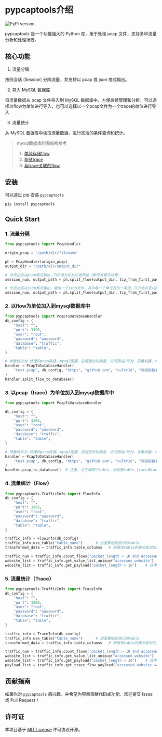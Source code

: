 # pypcaptools介绍

![PyPI version](https://img.shields.io/pypi/v/pypcaptools.svg)


pypcaptools 是一个功能强大的 Python 库，用于处理 pcap 文件，支持多种流量分析和处理场景。

## 核心功能

1. 流量分隔

按照会话 (Session) 分隔流量，并支持以 pcap 或 json 格式输出。

2. 导入 MySQL 数据库
   
将流量数据从 pcap 文件导入到 MySQL 数据库中，方便后续管理和分析。可以选择以flow为单位进行导入，也可以选择以一个pcap文件为一个trace的单位进行导入

3. 流量统计
   
从 MySQL 数据库中读取流量数据，进行灵活的条件查询和统计。

> mysql数据库的表结构参考
> 1. [单纯存储flow](docs/sql/flow.sql)
> 2. [存储trace](docs/sql/trace.sql)
> 3. [与trace关联的flow](docs/sql/flowintrace.sql)

## 安装
可以通过 pip 安装 `pypcaptools`

```bash
pip install pypcaptools
```

## Quick Start

### 1. 流量分隔


```python
from pypcaptools import PcapHandler

origin_pcap = "/path/dir/filename"

ph = PcapHandler(origin_pcap)
output_dir = "/path/dir/output_dir"

# 分流之后以pcap格式输出，TCP流允许从中途开始（即没有握手过程）
session_num, output_path = ph.split_flow(output_dir, tcp_from_first_packet=False, output_type="pcap")

# 分流之后以json格式输出，输出一个json文件，其中每一个单元表示一条流，TCP流必须从握手阶段开始，从中途开始的TCP流会被丢弃
session_num, output_path = ph.split_flow(output_dir, tcp_from_first_packet=True, output_type="json")
```

### 2. 以flow为单位加入到mysql数据库中

```python
from pypcaptools import PcapToDatabaseHandler
db_config = {
    "host": "",
    "port": 3306,
    "user": "root",
    "password": "password",
    "database": "traffic",
    "table": "table",
}

# 参数依次为 处理的pcap路径、mysql配置、应用层协议类型、访问网站/行为、采集机器、table注释
handler = PcapToDatabaseHandler(
    "test.pcap", db_config, "https", "github.com", "vultr10", "测试用数据集"
)
handler.split_flow_to_database()
```

### 3. 以pcap（trace）为单位加入到mysql数据库中

```python
from pypcaptools import PcapToDatabaseHandler

db_config = {
    "host": "",
    "port": 3306,
    "user": "root",
    "password": "password",
    "database": "traffic",
    "table": "table",
}

# 参数依次为 处理的pcap路径、mysql配置、应用层协议类型、访问网站/行为、采集机器、table注释
handler = PcapToDatabaseHandler(
    "test.pcap", db_config, "https", "github.com", "vultr10", "测试用数据集"
)
handler.pcap_to_database()  # 注意，会生成两个table，分别是table_trace和table_flow，前者存储trace的总体信息和序列字段，后者存储该trace中每个flow的信息和序列字段，两个库通过trace_id关联
```

### 4. 流量统计（Flow）

```python
from pypcaptools.TrafficInfo import FlowInfo
db_config = {
    "host": "",
    "port": 3306,
    "user": "root",
    "password": "password",
    "database": "traffic",
    "table": "table",
}

traffic_info = FlowInfo(db_config)
traffic_info.use_table("table_name")      # 这里要指定统计的table
transformed_data = traffic_info.table_columns   # 获得该table的表头和对应注释信息

traffic_num = traffic_info.count_flows("packet_length > 10 and accessed_website == 163.com")  # 获得满足条件的流的个数
website_list = traffic_info.get_value_list_unique("accessed_website")    # 获得table中的网站列表
website_list = traffic_info.get_payload("packet_length > 10")    # 获得满足特定条件的流的payload序列
```

### 5. 流量统计（Trace）
```python
from pypcaptools.TrafficInfo import TraceInfo
db_config = {
    "host": "",
    "port": 3306,
    "user": "root",
    "password": "password",
    "database": "traffic",
    "table": "table",
}

traffic_info = TraceInfo(db_config)
traffic_info.use_table("table_name")      # 这里要指定统计的table
transformed_data = traffic_info.table_columns   # 获得该table的表头和对应注释信息

traffic_num = traffic_info.count_flows("packet_length > 10 and accessed_website == 163.com")  # 获得满足条件的流的个数
website_list = traffic_info.get_value_list_unique("accessed_website")    # 获得table中的网站列表
website_list = traffic_info.get_payload("packet_length > 10")    # 获得满足特定条件的流的payload序列
payload_list = traffic_info.get_trace_flow_payload("accessed_website == bilibili.com")   # 获得一个字典，其中字典的键是trace_id，值为对应的payload序列
```

## 贡献指南

如果你对 `pypcaptools` 感兴趣，并希望为项目贡献代码或功能，欢迎提交 Issue 或 Pull Request！

## 许可证

本项目基于 [MIT License](LICENSE) 许可协议开源。
